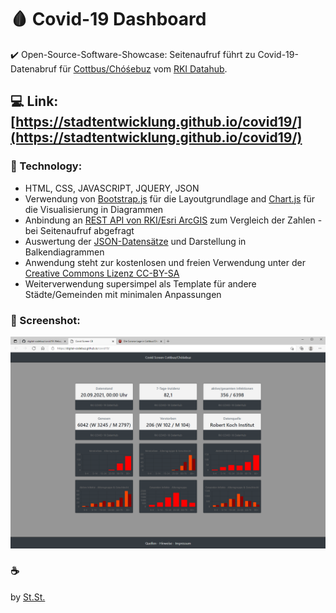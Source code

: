 # :drop_of_blood: Covid-19 Dashboard

:heavy_check_mark: Open-Source-Software-Showcase: Seitenaufruf führt zu Covid-19-Datenabruf für [Cottbus/Chóśebuz](https://www.cottbus.de/verwaltung/gb_iii/gesundheit/corona/index.html) vom [RKI Datahub](https://npgeo-corona-npgeo-de.hub.arcgis.com/).

## :computer: Link: [https://stadtentwicklung.github.io/covid19/](https://stadtentwicklung.github.io/covid19/)

### :rocket: Technology:
- HTML, CSS, JAVASCRIPT, JQUERY, JSON
- Verwendung von [Bootstrap.js](https://getbootstrap.com/) für die Layoutgrundlage and [Chart.js](https://www.chartjs.org/) für die Visualisierung in Diagrammen
- Anbindung an [REST API von RKI/Esri ArcGIS](https://npgeo-corona-npgeo-de.hub.arcgis.com/datasets/dd4580c810204019a7b8eb3e0b329dd6_0/api) zum Vergleich der Zahlen - bei Seitenaufruf abgefragt
- Auswertung der [JSON-Datensätze](https://en.wikipedia.org/wiki/JSON) und Darstellung in Balkendiagrammen
- Anwendung steht zur kostenlosen und freien Verwendung unter der [Creative Commons Lizenz CC-BY-SA](https://de.creativecommons.net/was-ist-cc/)
- Weiterverwendung supersimpel als Template für andere Städte/Gemeinden mit minimalen Anpassungen

### :camera_flash: Screenshot:
![This is a Screenshot of the Dashboard for Covid-19 Data in Cottbus](https://raw.githubusercontent.com/digital-codebuz/covid19/main/screenshot.png)

### :coffee:
by [St.St.](https://github.com/stewahn)
